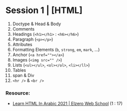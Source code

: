 # Session 1 | **[HTML]**

1. Doctype & Head & Body
2. Comments
3. Headings (`<h1></h1>` : `<h6></h6>`)
4. Paragraph (`<p></p>`)
5. Attributes 
6. Formatting Elements (`b`, `strong`, `em`, `mark`, ...)
7. Anchor (`<a href=""></a>`)
8. Images (`<img src="" />`)
9. Lists (`<ul></ul>`, `<ol></ol>`, `<li></ll>`)
10. Tables 
11. span & Div
12. `<hr />` & `<br />`

### Resource:
* [Learn HTML In Arabic 2021 | Elzero Web School](https://www.youtube.com/playlist?list=PLDoPjvoNmBAw_t_XWUFbBX-c9MafPk9ji) (1 : 17)